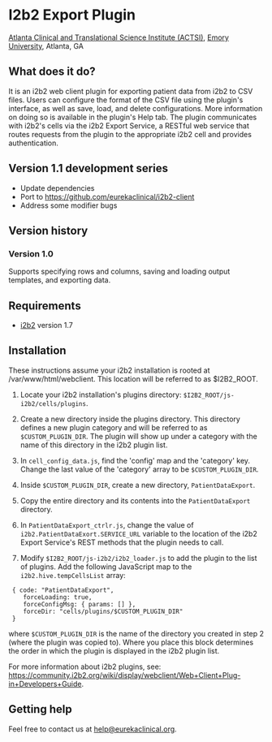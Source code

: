 # I2b2 Export Plugin
[Atlanta Clinical and Translational Science Institute (ACTSI)](http://www.actsi.org), [Emory University](http://www.emory.edu), Atlanta, GA

## What does it do?
It is an i2b2 web client plugin for exporting patient data
from i2b2 to CSV files. Users can configure the format of the CSV file using the
plugin's interface, as well as save, load, and delete configurations. More
information on doing so is available in the plugin's Help tab. The plugin
communicates with i2b2's cells via the i2b2 Export Service, a RESTful
web service that routes requests from the plugin to the appropriate i2b2 cell
and provides authentication.

## Version 1.1 development series
* Update dependencies
* Port to https://github.com/eurekaclinical/i2b2-client
* Address some modifier bugs

## Version history
### Version 1.0
Supports specifying rows and columns, saving and loading output templates, and exporting data.

## Requirements
* [i2b2](http://www.i2b2.org) version 1.7
  
## Installation
These instructions assume your i2b2 installation is rooted at /var/www/html/webclient.
This location will be referred to as $I2B2_ROOT.

1) Locate your i2b2 installation's plugins directory: `$I2B2_ROOT/js-i2b2/cells/plugins`.

2) Create a new directory inside the plugins directory. This directory defines
a new plugin category and will be referred to as `$CUSTOM_PLUGIN_DIR`. The 
plugin will show up under a category with the name of this directory in the 
i2b2 plugin list.

3) In `cell_config_data.js`, find the 'config' map and the 'category' key. Change
the last value of the 'category' array to be `$CUSTOM_PLUGIN_DIR`.

4) Inside `$CUSTOM_PLUGIN_DIR`, create a new directory, `PatientDataExport`.

5) Copy the entire directory and its contents into the `PatientDataExport` directory.

6) In `PatientDataExport_ctrlr.js`, change the value of `i2b2.PatientDataExort.SERVICE_URL`
variable to the location of the i2b2 Export Service's REST methods that the
plugin needs to call.

7) Modify `$I2B2_ROOT/js-i2b2/i2b2_loader.js` to add the plugin to the list of
plugins. Add the following JavaScript map to the `i2b2.hive.tempCellsList` array:
```
 { code: "PatientDataExport",
    forceLoading: true,
    forceConfigMsg: { params: [] },
    forceDir: "cells/plugins/$CUSTOM_PLUGIN_DIR"
 }
```
where `$CUSTOM_PLUGIN_DIR` is the name of the directory you created in step 2
(where the plugin was copied to). Where you place this block determines the
order in which the plugin is displayed in the i2b2 plugin list.

For more information about i2b2 plugins, see:
https://community.i2b2.org/wiki/display/webclient/Web+Client+Plug-in+Developers+Guide.

## Getting help
Feel free to contact us at help@eurekaclinical.org.

